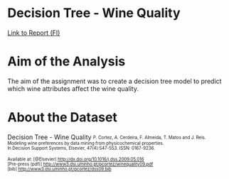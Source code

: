 # Decision Tree - Wine Quality

[Link to Report (FI)](wine-quality.ipynb)

# Aim of the Analysis
The aim of the assignment was to create a decision tree model to predict which wine attributes affect the wine quality.

# About the Dataset

Decision Tree - Wine Quality
<sub><sup>P. Cortez, A. Cerdeira, F. Almeida, T. Matos and J. Reis. \
Modeling wine preferences by data mining from physicochemical properties. \
In Decision Support Systems, Elsevier, 47(4):547-553. ISSN: 0167-9236.<sub><sup> 

<sub><sup>Available at: [@Elsevier] http://dx.doi.org/10.1016/j.dss.2009.05.016 \
            [Pre-press (pdf)] http://www3.dsi.uminho.pt/pcortez/winequality09.pdf \
            [bib] http://www3.dsi.uminho.pt/pcortez/dss09.bib<sub><sup> 
